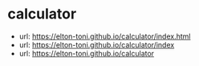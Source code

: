 # calculator
 - url: https://elton-toni.github.io/calculator/index.html 
 - url: https://elton-toni.github.io/calculator/index
 - url: https://elton-toni.github.io/calculator
